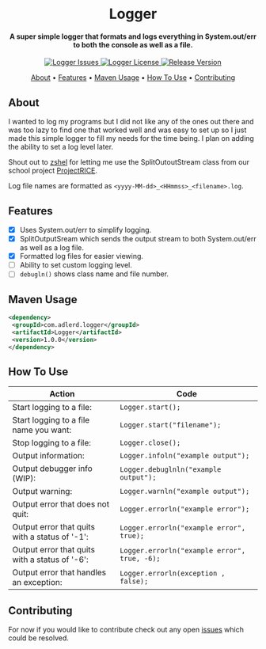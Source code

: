 <!-- HEADER -->
<h1 align="center">
  <br>
    Logger
  <br>
</h1>

<h4 align="center">
  A super simple logger that formats and logs everything in System.out/err to both the console as well as a file.
</h4>


<!-- SHIELDS -->
<p align="center">
    <!-- Issues -->    
    <a href="https://img.shields.io/github/issues/dadler64/Logger">
        <img src="https://img.shields.io/github/issues/dadler64/Logger.svg" alt="Logger Issues">
    </a>
    <!-- License -->
    <a href="https://img.shields.io/github/license/dadler64/Logger">
        <img src="https://img.shields.io/github/license/dadler64/Logger.svg" alt="Logger License">
    </a>
    <!-- Release Version -->
      <a href="https://img.shields.io/github/release/dadler64/Logger">
        <img src="https://img.shields.io/github/release/dadler64/Logger.svg" alt="Release Version">
      </a>
</p>

<!-- LINKS -->
<p align="center">
  <a href="#about">About</a> •
  <a href="#features">Features</a> •
  <a href="#maven-usage">Maven Usage</a> •
  <a href="#how-to-use">How To Use</a> •
  <a href="#contributing">Contributing</a>
</p>

## About
I wanted to log my programs but I did not like any of the ones out there and was too lazy to find one that worked well and was 
easy to set up so I just made this simple logger to fill my needs for the time being. I plan on adding the ability to set a log 
level later.

Shout out to [zshel](https://github.com/zshel) for letting me use the SplitOutoutStream class from our school project [ProjectRICE](https://github.com/dadler64/ProjectRICE).

Log file names are formatted as `<yyyy-MM-dd>_<HHmmss>_<filename>.log`.

## Features
  - [x] Uses System.out/err to simplify logging.
  - [x] SplitOutputSream which sends the output stream to both System.out/err as well as a log file.
  - [x] Formatted log files for easier viewing.
  - [ ] Ability to set custom logging level.
  - [ ] `debugln()` shows class name and file number.
  
## Maven Usage
 ```xml
 <dependency>
  <groupId>com.adlerd.logger</groupId>
  <artifactId>Logger</artifactId>
  <version>1.0.0</version>
</dependency>
 ```

## How To Use
| Action                                         | Code                                         |
|------------------------------------------------|----------------------------------------------|
| Start logging to a file:                       | `Logger.start();`                            |
| Start logging to a file name you want:         | `Logger.start("filename");`                  |
| Stop logging to a file:                        | `Logger.close();`                            |
| Output information:                            | `Logger.infoln("example output");`           |
| Output debugger info (WIP):                    | `Logger.debuglnln("example output");`        | 
| Output warning:                                | `Logger.warnln("example output");`           |
| Output error that does not quit:               | `Logger.errorln("example error");`           |
| Output error that quits with a status of '-1': | `Logger.errorln("example error", true);`     |
| Output error that quits with a status of '-6': | `Logger.errorln("example error", true, -6);` |
| Output error that handles an exception:        | `Logger.errorln(exception , false);`         |

## Contributing
  For now if you would like to contribute check out any open [issues](https://github.com/dadler64/Logger/issues) which could be resolved.
